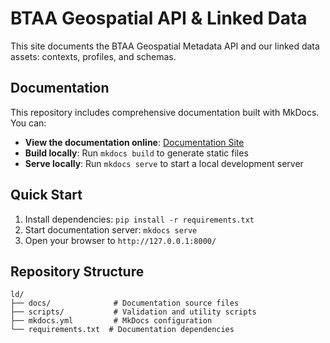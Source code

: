 # BTAA Geospatial API &amp; Linked Data

This site documents the BTAA Geospatial Metadata API and our linked data assets: contexts, profiles, and schemas.

## Documentation

This repository includes comprehensive documentation built with MkDocs. You can:

- **View the documentation online**: [Documentation Site](https://geobtaa.github.io/ld/)
- **Build locally**: Run `mkdocs build` to generate static files
- **Serve locally**: Run `mkdocs serve` to start a local development server

## Quick Start

1. Install dependencies: `pip install -r requirements.txt`
2. Start documentation server: `mkdocs serve`
3. Open your browser to `http://127.0.0.1:8000/`

## Repository Structure

```
ld/
├── docs/              # Documentation source files
├── scripts/           # Validation and utility scripts
├── mkdocs.yml         # MkDocs configuration
└── requirements.txt  # Documentation dependencies
```
